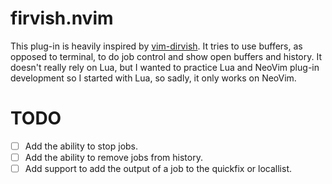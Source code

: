 # firvish.nvim

This plug-in is heavily inspired by [vim-dirvish](https://github.com/justinmk/vim-dirvish).
It tries to use buffers, as opposed to terminal, to do job control and show open buffers and history.
It doesn't really rely on Lua, but I wanted to practice Lua and NeoVim plug-in development so I started
with Lua, so sadly, it only works on NeoVim.

# TODO

- [ ] Add the ability to stop jobs.
- [ ] Add the ability to remove jobs from history.
- [ ] Add support to add the output of a job to the quickfix or locallist.
